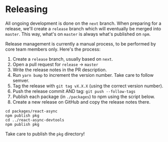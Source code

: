 # Releasing

All ongoing development is done on the `next` branch. When preparing for a release, we'll create a `release` branch
which will eventually be merged into `master`. This way, what's on `master` is always what's published on `npm`.

Release management is currently a manual process, to be performed by core team members only. Here's the process:

1. Create a `release` branch, usually based on `next`.
2. Open a pull request for `release` -> `master`
3. Write the release notes in the PR description.
4. Run `yarn bump` to increment the version number. Take care to follow semver.
5. Tag the release with `git tag vX.X.X` (using the correct version number).
6. Push the release commit AND tag: `git push --follow-tags`
7. Publish each package (in `./packages`) to npm using the script below.
8. Create a new release on GitHub and copy the release notes there.

```
cd packages/react-async
npm publish pkg
cd ../react-async-devtools
npm publish pkg
```

Take care to publish the `pkg` directory!
